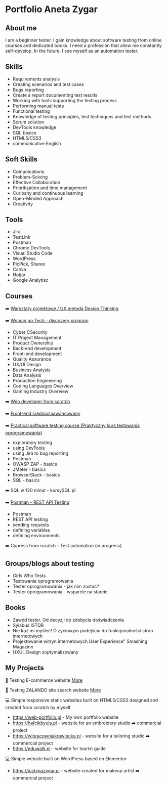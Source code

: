 # Portfolio Aneta Zygar


## About me
I am a beginner tester. I gain knowledge about software testing from online courses and dedicated books. I need a profession that allow me constantly self-develop. In the future, I see myself as an automation tester.


## Skills
  - Requirements analysis
  - Creating scenarios and test cases
  - Bugs reporting
  - Create a report documenting test results
  - Working with tools supporting the testing process
  - Performing manual tests
  - Functional testing
  - Knowledge of testing principles, test techniques and test methods
  - Scrum solution
  - DevTools knowledge
  - SQL basics
  - HTML5/CSS3
  - communicative English

  ## Soft Skills
  - Comunications
  - Problem-Solving
  - Effective Collaboration
  - Prioritization and time management
  - Curiosity and continuous learning
  - Open-Minded Approach
  - Creativity

  ## Tools
  - Jira
  - TestLink
  - Postman
  - Chrome DevTools
  - Visual Studio Code
  - WordPress
  - PicPick, Sharex
  - Canva
  - Hotjar
  - Google Analytisc

## Courses

➡️ <a href= "https://drive.google.com/file/d/1cQYa1vgjcZ2abGUuRJA8XaCctf_QqeOH/view?usp=drive_link" target="_blank"> Warsztaty projektowe / UX metodą Design Thinking </a> <br> 

➡️ <a href= "https://drive.google.com/file/d/11ro_9UlcZs8alxYwZV0IKKZfUaflRxMU/view?usp=drive_link" target="_blank"> Woman go Tech - discovery program </a> <br> 
- Cyber CSecurity
- IT Project Management
- Product Ownership
- Back-end development
- Front-end development
- Quality Assurance
- UX/UI Design
- Business Analysis
- Data Analysis
- Production Engineering
- Coding Languages Overview
- Gaming Industry Overview
  

➡️ <a href= "https://www.udemy.com/certificate/UC-60f071ca-86d6-45f5-b181-5e5c6591fe73/" target="_blank"> Web developer from scratch </a> <br> 

➡️ <a href="https://www.udemy.com/certificate/UC-5ab3c315-a73c-4aad-b41c-86770b7e215b/" target="_blank"> Front-end średniozaawansowany  </a> <br>

➡️ <a href="https://www.udemy.com/certificate/UC-3952c167-e305-4657-93a2-e357530f7e1b/" target="_blank"> Practical software testing course (Praktyczny kurs testowania oprogramowania)  </a> <br>
- exploratory testing
- using DevTools
- using Jira to bug reporting
- Postman 
- OWASP ZAP - basics
- JMeter - basics
- BrowserStack - basics
- SQL - basics

➡️ SQL w 120 minut - kursySQL.pl <br>

➡️ <a href="https://www.udemy.com/certificate/UC-c64c5a30-85ad-4729-94d3-f11fb3942e4c/" target="_blank"> Postman - REST API Testing </a> <br>
- Postman
- REST API testing
- sending requests
- defining variables
- defining environments

➡️ Cypress from scratch  - Test automation (in progress) <br>


## Groups/blogs about testing
* Girls Who Tests
* Testowanie oprogramowania
* Tester oprogramowania - jak nim zostać?
* Tester oprogramowania - wsparcie na starcie

## Books

* Zawód tester. Od decyzji do zdobycia doświadczenia
* Sylabus ISTQB
* Nie każ mi myśleć! O życiowym podejściu do funkcjonalności stron internetowych
* Projektowanie witryn internetowych User Experience" Smashing Magazine
* UXUI. Design zoptymalizowany



## My Projects

📝 Testing E-commerce website <a href="https://github.com/anetazygar/e-commerce-testing.git" target="_blank"> More </a> <br> 

📝 Testing ZALANDO site search website <a href="https://github.com/anetazygar/site-search-testing-/blob/main/README.md" target="_blank"> More </a> <br> 


💻 Simple responsive static websites built on HTML5/CSS3 designed and created from scratch by myself 
  * https://web-portfolio.pl - My own portfolio website <br>
  * https://hafcikbyula.pl - website for an embroidery studio ➡️ commercial project 
  * https://wlpracowniakrawiecka.pl - website for a tailoring studio ➡️ commercial project 
  * https://eduwalk.pl - website  for tourist guide <br>
  
💻 Simple website built on WordPress based on Elementor
  * https://justynazygar.pl - website created for makeup artist ➡️ commercial project


